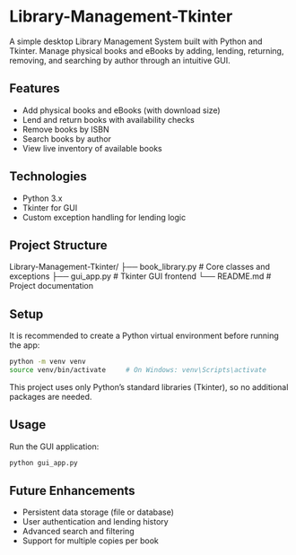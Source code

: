 # Library-Management-Tkinter

A simple desktop Library Management System built with Python and Tkinter. Manage physical books and eBooks by adding, lending, returning, removing, and searching by author through an intuitive GUI.

## Features

- Add physical books and eBooks (with download size)
- Lend and return books with availability checks
- Remove books by ISBN
- Search books by author
- View live inventory of available books

## Technologies

- Python 3.x
- Tkinter for GUI
- Custom exception handling for lending logic

## Project Structure

Library-Management-Tkinter/
├── book_library.py # Core classes and exceptions
├── gui_app.py # Tkinter GUI frontend
└── README.md # Project documentation

## Setup

It is recommended to create a Python virtual environment before running the app:

```bash
python -m venv venv
source venv/bin/activate     # On Windows: venv\Scripts\activate
```

This project uses only Python’s standard libraries (Tkinter), so no additional packages are needed.

## Usage

Run the GUI application:

```bash
python gui_app.py
```

## Future Enhancements

- Persistent data storage (file or database)
- User authentication and lending history
- Advanced search and filtering
- Support for multiple copies per book
